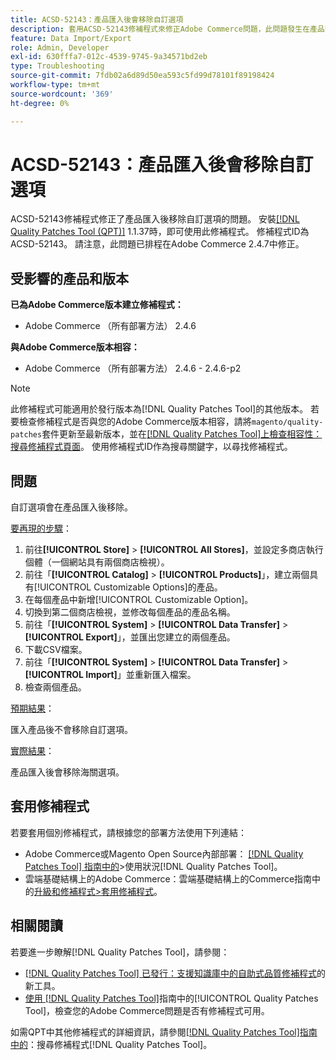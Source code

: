 ```yaml
---
title: ACSD-52143：產品匯入後會移除自訂選項
description: 套用ACSD-52143修補程式來修正Adobe Commerce問題，此問題發生在產品匯入後，自訂選項遭到移除。
feature: Data Import/Export
role: Admin, Developer
exl-id: 630fffa7-012c-4539-9745-9a34571bd2eb
type: Troubleshooting
source-git-commit: 7fdb02a6d89d50ea593c5fd99d78101f89198424
workflow-type: tm+mt
source-wordcount: '369'
ht-degree: 0%

---
```


# ACSD-52143：產品匯入後會移除自訂選項

ACSD-52143修補程式修正了產品匯入後移除自訂選項的問題。 安裝[[!DNL Quality Patches Tool (QPT)]](https://experienceleague.adobe.com/en/docs/commerce-operations/tools/quality-patches-tool/quality-patches-tool-to-self-serve-quality-patches) 1.1.37時，即可使用此修補程式。 修補程式ID為ACSD-52143。 請注意，此問題已排程在Adobe Commerce 2.4.7中修正。

## 受影響的產品和版本

**已為Adobe Commerce版本建立修補程式：**

* Adobe Commerce （所有部署方法） 2.4.6

**與Adobe Commerce版本相容：**

* Adobe Commerce （所有部署方法） 2.4.6 - 2.4.6-p2

>[!NOTE]
>
>此修補程式可能適用於發行版本為[!DNL Quality Patches Tool]的其他版本。 若要檢查修補程式是否與您的Adobe Commerce版本相容，請將`magento/quality-patches`套件更新至最新版本，並在[[!DNL Quality Patches Tool]上檢查相容性：搜尋修補程式頁面](https://experienceleague.adobe.com/tools/commerce-quality-patches/index.html)。 使用修補程式ID作為搜尋關鍵字，以尋找修補程式。

## 問題

自訂選項會在產品匯入後移除。

<u>要再現的步驟</u>：

1. 前往&#x200B;**[!UICONTROL Store]** > **[!UICONTROL All Stores]**，並設定多商店執行個體（一個網站具有兩個商店檢視）。
1. 前往「**[!UICONTROL Catalog]** > **[!UICONTROL Products]**」，建立兩個具有[!UICONTROL Customizable Options]的產品。
1. 在每個產品中新增[!UICONTROL Customizable Option]。
1. 切換到第二個商店檢視，並修改每個產品的產品名稱。
1. 前往「**[!UICONTROL System]** > **[!UICONTROL Data Transfer]** > **[!UICONTROL Export]**」，並匯出您建立的兩個產品。
1. 下載CSV檔案。
1. 前往「**[!UICONTROL System]** > **[!UICONTROL Data Transfer]** > **[!UICONTROL Import]**」並重新匯入檔案。
1. 檢查兩個產品。

<u>預期結果</u>：

匯入產品後不會移除自訂選項。

<u>實際結果</u>：

產品匯入後會移除海關選項。

## 套用修補程式

若要套用個別修補程式，請根據您的部署方法使用下列連結：

* Adobe Commerce或Magento Open Source內部部署： [[!DNL Quality Patches Tool] 指南中的](/help/tools/quality-patches-tool/usage.md)>使用狀況[!DNL Quality Patches Tool]。
* 雲端基礎結構上的Adobe Commerce：雲端基礎結構上的Commerce指南中的[升級和修補程式>套用修補程式](https://experienceleague.adobe.com/docs/commerce-cloud-service/user-guide/develop/upgrade/apply-patches.html)。

## 相關閱讀

若要進一步瞭解[!DNL Quality Patches Tool]，請參閱：

* [[!DNL Quality Patches Tool] 已發行：支援知識庫中的自助式品質修補程式](https://experienceleague.adobe.com/en/docs/commerce-operations/tools/quality-patches-tool/quality-patches-tool-to-self-serve-quality-patches)的新工具。
* [使用 [!DNL Quality Patches Tool]](/help/tools/quality-patches-tool/patches-available-in-qpt/check-patch-for-magento-issue-with-magento-quality-patches.md)指南中的[!UICONTROL Quality Patches Tool]，檢查您的Adobe Commerce問題是否有修補程式可用。


如需QPT中其他修補程式的詳細資訊，請參閱[[!DNL Quality Patches Tool]指南中的](https://experienceleague.adobe.com/tools/commerce-quality-patches/index.html)：搜尋修補程式[!DNL Quality Patches Tool]。
